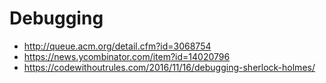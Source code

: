 # Debugging
* http://queue.acm.org/detail.cfm?id=3068754
* https://news.ycombinator.com/item?id=14020796
* https://codewithoutrules.com/2016/11/16/debugging-sherlock-holmes/
